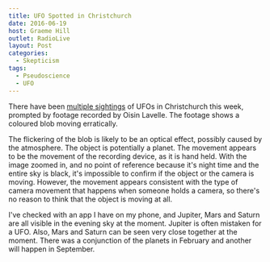 ```yaml
---
title: UFO Spotted in Christchurch
date: 2016-06-19
host: Graeme Hill
outlet: RadioLive
layout: Post
categories:
  - Skepticism
tags:
  - Pseudoscience
  - UFO
---
```


There have been [multiple sightings](http://www.stuff.co.nz/the-press/news/81128823/footage-of-mystery-night-sky-objects-triggers-more-sightings-theories.html) of UFOs in Christchurch this week, prompted by footage recorded by Oisin Lavelle. The footage shows a coloured blob moving erratically.

<!-- more -->

The flickering of the blob is likely to be an optical effect, possibly caused by the atmosphere. The object is potentially a planet. The movement appears to be the movement of the recording device, as it is hand held. With the image zoomed in, and no point of reference because it's night time and the entire sky is black, it's impossible to confirm if the object or the camera is moving. However, the movement appears consistent with the type of camera movement that happens when someone holds a camera, so there's no reason to think that the object is moving at all.

I've checked with an app I have on my phone, and Jupiter, Mars and Saturn are all visible in the evening sky at the moment. Jupiter is often mistaken for a UFO. Also, Mars and Saturn can be seen very close together at the moment. There was a conjunction of the planets in February and another will happen in September.
